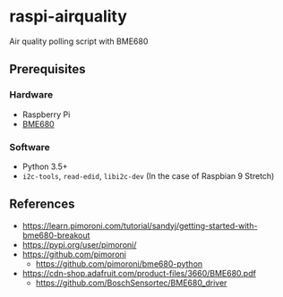 # raspi-airquality
Air quality polling script with BME680

## Prerequisites
### Hardware
* Raspberry Pi
* [BME680](https://shop.pimoroni.com/products/bme680-breakout)

### Software
* Python 3.5+
* `i2c-tools`, `read-edid`, `libi2c-dev` (In the case of Raspbian 9 Stretch)

## References

* https://learn.pimoroni.com/tutorial/sandyj/getting-started-with-bme680-breakout
* https://pypi.org/user/pimoroni/
* https://github.com/pimoroni
  * https://github.com/pimoroni/bme680-python
* https://cdn-shop.adafruit.com/product-files/3660/BME680.pdf
  * https://github.com/BoschSensortec/BME680_driver